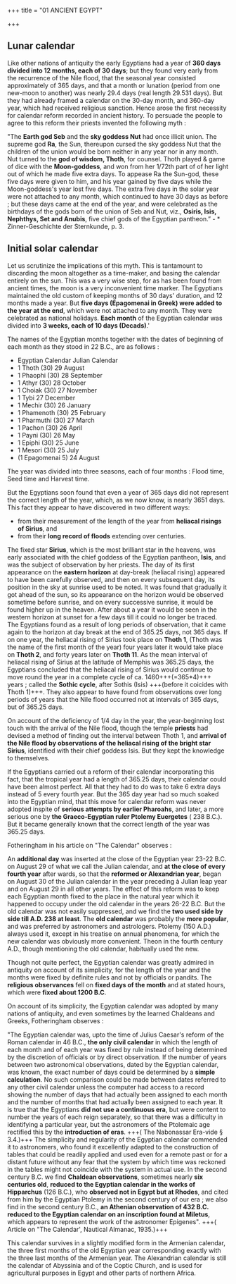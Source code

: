 +++
title = "01 ANCIENT EGYPT"

+++

## Lunar calendar

Like other nations of antiquity the early Egyptians had a year of **360 days divided into 12 months, each of 30 days**; but they found very early from the recurrence of the Nile flood, that the seasonal year consisted approximately of 365 days, and that a month or lunation (period from one new-moon to another) was nearly 29.4 days (real length 29.531 days). But they had already framed a calendar on the 30-day month, and 360-day year, which had received religious sanction. Hence arose the first necessity for calendar reform recorded in ancient history. To persuade the people to agree to this reform their priests invented the following myth : 

"The **Earth god Seb** and the **sky goddess Nut** had once illicit union. The supreme god **Ra**, the Sun, thereupon cursed the sky goddess Nut that the children of the union would be born neither in any year nor in any month. Nut turned to the **god of wisdom, Thoth**, for counsel. Thoth played & game of dice with the **Moon-goddess**, and won from her 1/72th part of of her light out of which he made five extra days. To appease Ra the Sun-god, these five days were given to him, and his year gained by five days while the Moon-goddess's year lost five days. The extra five days in the solar year were not attached to any month, which continued to have 30 days as before ; but these days came at the end of the year, and were celebrated as the birthdays of the gods born of the union of Seb and Nut, viz., **Osiris, Isis, Nephthys, Set and Anubis**, five chief gods of the Egyptian pantheon.” - * Zinner-Geschichte der Sternkunde, p. 3.

## Initial solar calendar

Let us scrutinize the implications of this myth. This is tantamount to discarding the moon altogether as a time-maker, and basing the calendar entirely on the sun. This was a very wise step, for as has been found from ancient times, the moon is a very inconvenient time marker. The Egyptians maintained the old custom of keeping months of 30 days' duration, and 12 months made a year. But **five days (Epagomenai in Greek) were added to the year at the end**, which were not attached to any month. They were celebrated as national holidays. **Each month** of the Egyptian calendar was divided into **3 weeks, each of 10 days (Decads)**.' 

The names of the Egyptian months together with the dates of beginning of each month as they stood in 22 B.C., are as follows : 

- Egyptian Calendar Julian Calendar 
- 1 Thoth (30) 29 August 
- 1 Phaophi (30) 28 September 
- 1 Athyr (30) 28 October 
- 1 Choiak (30) 27 November 
- 1 Tybi 27 December 
- 1 Mechir (30) 26 January 
- 1 Phamenoth (30) 25 February 
- 1 Pharmuthi (30) 27 March 
- 1 Pachon (30) 26 April 
- 1 Payni (30) 26 May 
- 1 Epiphi (30) 25 June 
- 1 Mesori (30) 25 July 
- (1 Epagomenai 5) 24 August 

The year was divided into three seasons, each of four months : Flood time, Seed time and Harvest time. 

But the Egyptians soon found that even a year of 365 days did not represent the correct length of the year, which, as we now know, is nearly 3651 days. This fact they appear to have discovered in two different ways: 

- from their measurement of the length of the year from **heliacal risings of Sirius**, and 
- from their **long record of floods** extending over centuries. 

The fixed star **Sirius**, which is the most brilliant star in the heavens, was early associated with the chief goddess of the Egyptian pantheon, **Isis**, and was the subject of observation by her priests. The day of its first appearance on the **eastern horizon** at day-break (heliacal rising) appeared to have been carefully observed, and then on every subsequent day, its position in the sky at sunrise used to be noted. It was found that gradually it got ahead of the sun, so its appearance on the horizon would be observed sometime before sunrise, and on every successive sunrise, it would be found higher up in the heaven. After about a year it would be seen in the western horizon at sunset for a few days till it could no longer be traced. The Egyptians found as a result of long periods of observation, that it came again to the horizon at day break at the end of 365.25 days, not 365 days. If on one year, the heliacal rising of Sirius took place on **Thoth 1**, (Thoth was the name of the first month of the year) four years later it would take place on **Thoth 2**, and forty years later on **Thoth 11**. As the mean interval of heliacal rising of Sirius at the latitude of Memphis was 365.25 days, the Egyptians concluded that the heliacal rising of Sirius would continue to move round the year in a complete cycle of ca. 1460+++(=365*4)+++ years ; called the **Sothic cycle**, after Sothis (Isis) +++(before it coicides with Thoth 1)+++. They also appear to have found from observations over long periods of years that the Nile flood occurred not at intervals of 365 days, but of 365.25 days. 

On account of the deficiency of 1/4 day in the year, the year-beginning lost touch with the arrival of the Nile flood, though the temple **priests** had devised a method of finding out the interval between Thoth 1, and **arrival of the Nile flood by observations of the heliacal rising of the bright star Sirius**, identified with their chief goddess Isis. But they kept the knowledge to themselves. 

If the Egyptians carried out a reform of their calendar incorporating this fact, that the tropical year had a length of 365.25 days, their calendar could have been almost perfect. All that they had to do was to take 6 extra days instead of 5 every fourth year. But the 365 day year had so much soaked into the Egyptian mind, that this move for calendar reform was never adopted inspite of **serious attempts by earlier Pharoahs**, and later, a more serious one by **the Graeco-Egyptian ruler Ptolemy Euergetes** ( 238 B.C.). But it became generally known that the correct length of the year was 365.25 days.

Fotheringham in his article on "The Calendar" observes : 

An **additional day** was inserted at the close of the Egyptian year 23-22 B.C. on August 29 of what we call the Julian calendar, and **at the close of every fourth year** after wards, so that the **reformed or Alexandrian year**, began on August 30 of the Julian calendar in the year preceding à Julian leap year and on August 29 in all other years. The effect of this reform was to keep each Egyptian month fixed to the place in the natural year which it happened to occupy under the old calendar in the years 26-22 B.C. But the old calendar was not easily suppressed, and we find the **two used side by side till A.D. 238 at least**. The **old calendar** was probably the **more popular**, and was preferred by astronomers and astrologers. Ptolemy (150 A.D.) always used it, except in his treatise on annual phenomena, for which the new calendar was obviously more convenient. Theon in the fourth century A.D., though mentioning the old calendar, habitually used the new. 

Though not quite perfect, the Egyptian calendar was greatly admired in antiquity on account of its simplicity, for the length of the year and the months were fixed by definite rules and not by officials or pandits. The **religious observances** fell on **fixed days of the month** and at stated hours, which were **fixed about 1200 B.C**. 

On account of its simplicity, the Egyptian calendar was adopted by many nations of antiquity, and even sometimes by the learned Chaldeans and Greeks, Fotheringham observes : 

"The Egyptian calendar was, upto the time of Julius Caesar's reform of the Roman calendar in 46 B.C., **the only civil calendar** in which the length of each month and of each year was fixed by rule instead of being determined by the discretion of officials or by direct observation. If the number of years between two astronomical observations, dated by the Egyptian calendar, was known, the exact number of days could be determined by a **simple calculation**. No such comparison could be made between dates referred to any other civil calendar unless the computer had access to a record showing the number of days that had actually been assigned to each month and the number of months that had actually been assigned to each year. It is true that the Egyptians **did not use a continuous era**, but were content to number the years of each reign separately, so that there was a difficulty in identifying a particular year, but the astronomers of the Ptolemaic age rectified this by the **introduction of eras**. +++( The Nabonassar Era-vide § 3.4.)+++ The simplicity and regularity of the Egyptian calendar commended it to astronomers, who found it excellently adapted to the construction of tables that could be readily applied and used even for a remote past or for a distant future without any fear that the system by which time was reckoned in the tables might not coincide with the system in actual use. In the second century B.C. we find **Chaldean observations**, sometimes nearly **six centuries old**, **reduced to the Egyptian calendar in the works of Hipparchus** (126 B.C.), who **observed not in Egypt but at Rhodes**, and cited from him by the Egyptian Ptolemy in the second century of our era ; we also find in the second century B.C., **an Athenian observation of 432 B.C. reduced to the Egyptian calendar on an inscription found at Miletus**, which appears to represent the work of the astronomer Epigenes". +++( Article on "The Calendar', Nautical Almanac, 1935.)+++

This calendar survives in a slightly modified form in the Armenian calendar, the three first months of the old Egyptian year corresponding exactly with the three last months of the Armenian year. The Alexandrian calendar is still the calendar of Abyssinia and of the Coptic Church, and is used for agricultural purposes in Egypt and other parts of northern Africa. 

